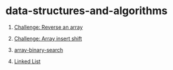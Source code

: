 # data-structures-and-algorithms

1. [Challenge: Reverse an array](reversarray/README.md)

2. [Challenge: Array insert shift](array-insert-shift/README.md)

3. [array-binary-search](array-binary-search/README.md)

4. [Linked List](Challenge/LinkedList/LinkedList/README.md)